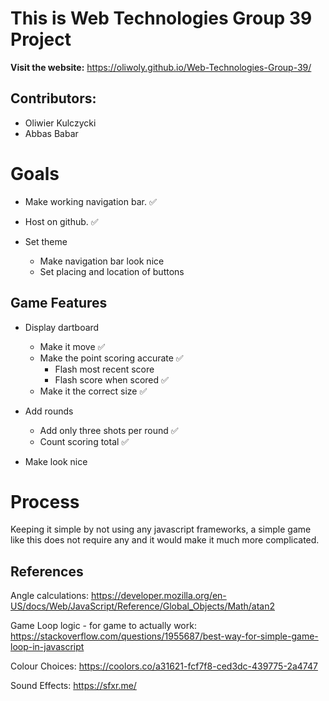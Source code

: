 # This is Web Technologies Group 39 Project

**Visit the website:**
https://oliwoly.github.io/Web-Technologies-Group-39/

## Contributors:
- Oliwier Kulczycki
- Abbas Babar

# Goals
- Make working navigation bar. ✅
- Host on github. ✅

- Set theme
    - Make navigation bar look nice
    - Set placing and location of buttons

## Game Features
- Display dartboard
    - Make it move ✅
    - Make the point scoring accurate ✅
        - Flash most recent score
        - Flash score when scored ✅
    - Make it the correct size ✅

- Add rounds
    - Add only three shots per round ✅
    - Count scoring total ✅

- Make look nice 

# Process
Keeping it simple by not using any javascript frameworks, a simple game like this does not require any and it would make it much more complicated.

## References
Angle calculations:
https://developer.mozilla.org/en-US/docs/Web/JavaScript/Reference/Global_Objects/Math/atan2

Game Loop logic - for game to actually work:
https://stackoverflow.com/questions/1955687/best-way-for-simple-game-loop-in-javascript

Colour Choices:
https://coolors.co/a31621-fcf7f8-ced3dc-439775-2a4747

Sound Effects:
https://sfxr.me/